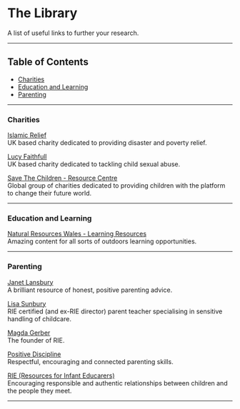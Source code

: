 # The Library

A list of useful links to further your research.

---  

## Table of Contents

- [Charities](#charities)  
- [Education and Learning](#education-and-learning)  
- [Parenting](#parenting)  

---  

### Charities

[Islamic Relief](https://www.islamic-relief.org.uk/)  
UK based charity dedicated to providing disaster and poverty relief.  

[Lucy Faithfull](https://www.lucyfaithfull.org.uk/)  
UK based charity dedicated to tackling child sexual abuse.  

[Save The Children - Resource Centre](https://resourcecentre.savethechildren.net/)  
Global group of charities dedicated to providing children with the platform to change their future world.  

---  

### Education and Learning

[Natural Resources Wales - Learning Resources](https://naturalresources.wales/guidance-and-advice/business-sectors/education-learning-and-skills/looking-for-learning-resources/learning-resources-search-by-topic/?lang=en)  
Amazing content for all sorts of outdoors learning opportunities.

---  

### Parenting

[Janet Lansbury](https://www.janetlansbury.com/)  
A brilliant resource of honest, positive parenting advice.  

[Lisa Sunbury](https://www.regardingbaby.org/)  
RIE certified (and ex-RIE director) parent teacher specialising in sensitive handling of childcare.  

[Magda Gerber](https://www.magdagerber.org/)  
The founder of RIE.  

[Positive Discipline](https://www.positivediscipline.com/)  
Respectful, encouraging and connected parenting skills.  

[RIE (Resources for Infant Educarers)](https://www.rie.org/)  
Encouraging responsible and authentic relationships between children and the people they meet.  

---  
